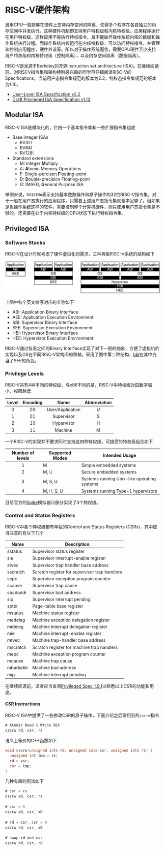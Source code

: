 # RISC-V硬件架构

通用CPU一般能够在硬件上支持内存空间的隔离，使得多个程序在各自独立的内存空间中并发执行。这种硬件机制即支持用户特权级和内核特权级。应用程序运行在用户特权级，这样应用不能执行特权指令，且不能破坏操作系统内核的数据和操作系统执行过程。而操作系统内核运行在内核特权级，可以访问特权指令，并管理和控制应用程序，硬件外设等。所以对于操作系统而言，需要CPU硬件至少支持用户特权级和内核特权级（控制隔离），以及内存空间隔离（数据隔离）。

RISC-V是发源于Berkeley的开源instruction set architecture (ISA)。在继续阅读前，对RISCV指令集和架构特别感兴趣的同学可仔细阅读RISC-V的Specifications。当前用户态指令集规范的版本为2.2，特权态指令集规范的版本为1.10。

* [User-Level ISA Specification v2.2](https://riscv.org/specifications/)
* [Draft Privileged ISA Specification v1.10](https://riscv.org/specifications/privileged-isa)

## Modular ISA

RISC-V ISA是模块化的，它由一个基本指令集和一些扩展指令集组成

* Base integer ISAs
    - RV32I
    - RV64I
    - RV128I
* Standard extensions
    - M: Integer **M**ultiply
    - A: **A**tomic Memory Operations
    - F: Single-percison **F**loating-point
    - D: **D**ouble-precision Floating-point
    - G: IMAFD, **G**eneral Purpose ISA

举例来说，`RV32IMA`表示支持基本整数操作和原子操作的32位RISC-V指令集。对于一般在用户态执行的应用程序，只需要上述用户态指令集就基本足够了。但如果是象操作系统这样的软件，需要控制整个计算机硬件，则只使用用户态指令集是不够的，还需要在处于内核特权级的CPU状态下执行特权指令集。

## Privileged ISA

### Software Stacks

RISC-V在设计时就考虑了硬件虚拟化的需求，三种典型RISC-V系统的结构如下

![software-stacks](figures/software-stacks.png)

上图中各个英文缩写对应的全称如下

* ABI: Application Binary Interface
* AEE: Application Execution Environment
* SBI: Supervisor Binary Interface
* SEE: Supervisor Execution Environment
* HBI: Hypervisor Binary Interface
* HEE: Hypervisor Execution Environment

RISC-V通过各层之间的Binary Interface实现了对下一层的抽象，方便了虚拟机的实现以及OS在不同RISC-V架构间的移植。采用了图中第二种结构，[bbl](https://github.com/riscv/riscv-pk)在其中充当了SEE的角色。

### Privilege Levels

RISC-V共有4种不同的特权级，与x86不同的是，RISC-V中特权级对应数字越小，权限越低

| Level | Encoding |       Name       | Abbreviation |
| :---: | :------: | :--------------: | :----------: |
|   0   |    00    | User/Application |      U       |
|   1   |    01    |    Supervisor    |      S       |
|   2   |    10    |    Hypervisor    |      H       |
|   3   |    11    |     Machine      |      M       |

一个RISC-V的实现并不要求同时支持这四种特权级，可接受的特权级组合如下

| Number of levels | Supported Modes | Intended Usage                           |
| :--------------: | --------------- | ---------------------------------------- |
|        1         | M               | Simple embedded systems                  |
|        2         | M, U            | Secure embedded systems                  |
|        3         | M, S, U         | Systems running Unix-like operating systems |
|        4         | M, H, S, U      | Systems running Type-1 hypervisors       |

目前官方的[Spike](https://github.com/riscv/riscv-isa-sim)模拟器只部分实现了3个特权级。

### Control and Status Registers

RISC-V中各个特权级都有单独的Control and Status Registers (CSRs)，其中应当注意的有以下几个

| Name     | Description                              |
| -------- | ---------------------------------------- |
| sstatus  | Supervisor status register               |
| sie      | Supervisor interrupt-enable register     |
| stvec    | Supervisor trap handler base address     |
| sscratch | Scratch register for supervisor trap handlers |
| sepc     | Supervisor exception program counter     |
| scause   | Supervisor trap cause                    |
| sbadaddr | Supervisor bad address                   |
| sip      | Supervisor interrupt pending             |
| sptbr    | Page-table base register                 |
| mstatus  | Machine status register                  |
| medeleg  | Machine exception delegation register    |
| mideleg  | Machine interrupt delegation register    |
| mie      | Machine interrupt-enable register        |
| mtvec    | Machine trap-handler base address        |
| mscratch | Scratch register for machine trap handlers |
| mepc     | Machine exception program counter        |
| mcause   | Machine trap cause                       |
| mbadaddr | Machine bad address                      |
| mip      | Machine interrupt pending                |

在继续阅读前，读者应当查阅[Privileged Spec 1.9.1](https://riscv.org/specifications/privileged-isa)以熟悉以上CSR的功能和用途。

#### CSR Instructions

RISC-V ISA中提供了一些修改CSR的原子操作，下面介绍之后常用到的`csrrw`指令

```nasm
# Atomic Read & Write Bit
cssrw rd, csr, rs
```

语义上等价的C++函数如下

```cpp
void cssrw(unsigned int& rd, unsigned int& csr, unsigned int& rs) {
  unsigned int tmp = rs;
  rd = csr;
  csr = tmp;
}
```

几种有趣的用法如下

```nasm
# csr = rs
cssrw x0, csr, rs

# csr = 0
cssrw x0, csr, x0

# rd = csr, csr = 0
cssrw rd, csr, x0

# swap rd and csr
cssrw rd, csr, rd
```
